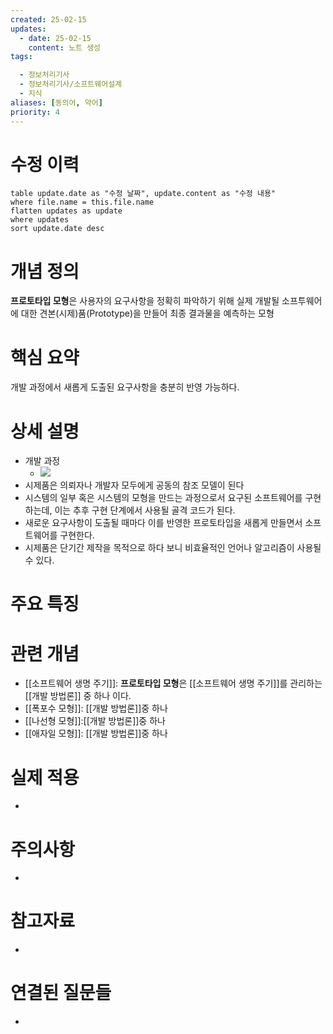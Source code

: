 ```yaml
---
created: 25-02-15
updates:
  - date: 25-02-15
    content: 노트 생성
tags:

  - 정보처리기사
  - 정보처리기사/소프트웨어설계
  - 지식
aliases: [동의어, 약어]
priority: 4
---
```

# 수정 이력
```dataview
table update.date as "수정 날짜", update.content as "수정 내용"
where file.name = this.file.name
flatten updates as update 
where updates
sort update.date desc
```

# 개념 정의 
<!-- 핵심 개념을 간단명료하게 정의합니다 --> 
**프로토타입 모형**은 사용자의 요구사항을 정확히 파악하기 위해 실제 개발될 소프투웨어에 대한 견본(시제)품(Prototype)을 만들어 최종 결과물을 예측하는 모형
# 핵심 요약 
<!-- 이 개념의 가장 중요한 포인트들을 요약합니다 --> 
개발 과정에서 새롭게 도출된 요구사항을 충분히 반영 가능하다.
# 상세 설명 
<!-- 개념에 대한 자세한 설명을 작성합니다 --> 
- 개발 과정
    - ![](https://i.imgur.com/Obw065O.png)
- 시제품은 의뢰자나 개발자 모두에게 공동의 참조 모델이 된다
- 시스템의 일부 혹은 시스템의 모형을 만드는 과정으로서 요구된 소프트웨어를 구현하는데, 이는 추후 구현 단계에서 사용될 골격 코드가 된다.
- 새로운 요구사항이 도출될 때마다 이를 반영한 프로토타입을 새롭게 만들면서 소프트웨어를 구현한다.
- 시제품은 단기간 제작을 목적으로 하다 보니 비효율적인 언어나 알고리즘이 사용될 수 있다.
# 주요 특징 
<!-- 개념의 특징적인 부분들을 정리합니다 --> 
# 관련 개념 
<!-- 연관된 다른 개념들을 링크하고 관계를 설명합니다 --> 
- [[소프트웨어 생명 주기]]: **프로토타입 모형**은 [[소프트웨어 생명 주기]]를 관리하는 [[개발 방법론]] 중 하나 이다.
- [[폭포수 모형]]: [[개발 방법론]]중 하나
- [[나선형 모형]]:[[개발 방법론]]중 하나
- [[애자일 모형]]: [[개발 방법론]]중 하나
# 실제 적용 
- <!-- 실무/실생활에서의 활용 예시를 작성합니다 --> 
# 주의사항 
- <!-- 개념을 사용할 때 주의해야 할 점들을 정리합니다 --> 
# 참고자료 
- <!-- 추가 학습에 도움이 되는 자료들을 정리합니다 --> 
# 연결된 질문들 
- <!-- 이 개념과 관련된 질문 노트들을 링크합니다 -->
